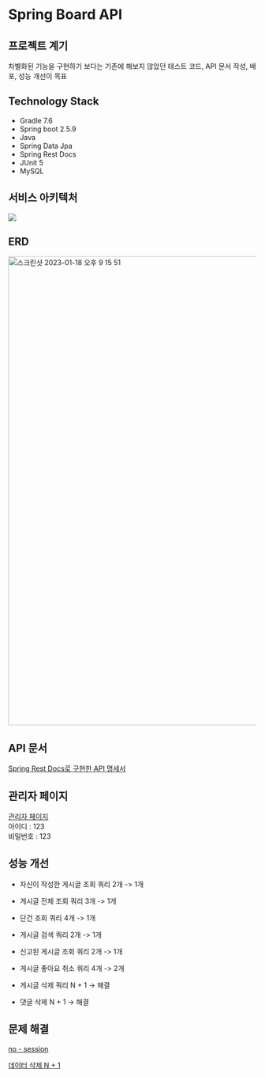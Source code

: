 # Spring Board API

## 프로젝트 계기
차별화된 기능을 구현하기 보다는 기존에 해보지 않았던 테스트 코드, API 문서 작성, 배포, 성능 개선이 목표

## Technology Stack
* Gradle 7.6
* Spring boot 2.5.9
* Java
* Spring Data Jpa
* Spring Rest Docs
* JUnit 5
* MySQL

## 서비스 아키텍처
<img src="https://user-images.githubusercontent.com/97818720/214824054-1f00f696-f1b2-4434-bfaa-d4910d9debb9.png">


## ERD
<img width="948" alt="스크린샷 2023-01-18 오후 9 15 51" src="https://user-images.githubusercontent.com/97818720/213180620-4de803f7-0bf8-49ef-a68a-3a2154e0438b.png">

## API 문서
[Spring Rest Docs로 구현한 API 명세서](http://post.o-r.kr/docs/index.html)

## 관리자 페이지
[관리자 페이지](http://post.o-r.kr/admin)  
아이디 : 123  
비밀번호 : 123

## 성능 개선
* 자신이 작성한 게시글 조회 쿼리 2개 -> 1개

* 게시글 전체 조회 쿼리 3개 -> 1개

* 단건 조회 쿼리 4개 -> 1개

* 게시글 검색 쿼리 2개 -> 1개

* 신고된 게시글 조회 쿼리 2개 -> 1개

* 게시글 좋아요 취소 쿼리 4개 -> 2개

* 게시글 삭제 쿼리 N + 1 -> 해결

* 댓글 삭제 N + 1 -> 해결

## 문제 해결

[no - session](https://hyukk.tistory.com/15)  

[데이터 삭제 N + 1](https://hyukk.tistory.com/16)